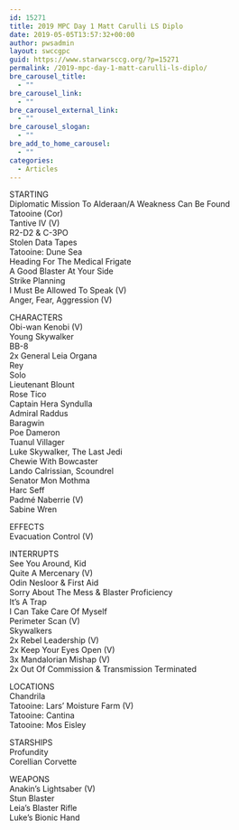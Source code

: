 ```yaml
---
id: 15271
title: 2019 MPC Day 1 Matt Carulli LS Diplo
date: 2019-05-05T13:57:32+00:00
author: pwsadmin
layout: swccgpc
guid: https://www.starwarsccg.org/?p=15271
permalink: /2019-mpc-day-1-matt-carulli-ls-diplo/
bre_carousel_title:
  - ""
bre_carousel_link:
  - ""
bre_carousel_external_link:
  - ""
bre_carousel_slogan:
  - ""
bre_add_to_home_carousel:
  - ""
categories:
  - Articles
---
```

  


STARTING  
Diplomatic Mission To Alderaan/A Weakness Can Be Found  
Tatooine (Cor)&nbsp;  
Tantive IV (V)  
R2-D2 & C-3PO  
Stolen Data Tapes&nbsp;  
Tatooine: Dune Sea&nbsp;  
Heading For The Medical Frigate&nbsp;  
A Good Blaster At Your Side  
Strike Planning  
I Must Be Allowed To Speak (V)&nbsp;  
Anger, Fear, Aggression (V)&nbsp;

CHARACTERS  
Obi-wan Kenobi (V)&nbsp;  
Young Skywalker&nbsp;  
BB-8  
2x General Leia Organa  
Rey  
Solo&nbsp;  
Lieutenant Blount&nbsp;  
Rose Tico&nbsp;  
Captain Hera Syndulla  
Admiral Raddus&nbsp;  
Baragwin&nbsp;  
Poe Dameron  
Tuanul Villager  
Luke Skywalker, The Last Jedi&nbsp;  
Chewie With Bowcaster&nbsp;  
Lando Calrissian, Scoundrel&nbsp;  
Senator Mon Mothma&nbsp;  
Harc Seff  
Padmé Naberrie (V)&nbsp;  
Sabine Wren

EFFECTS  
Evacuation Control (V)&nbsp;

INTERRUPTS  
See You Around, Kid  
Quite A Mercenary (V)&nbsp;  
Odin Nesloor & First Aid  
Sorry About The Mess & Blaster Proficiency&nbsp;  
It&#8217;s A Trap  
I Can Take Care Of Myself  
Perimeter Scan (V)&nbsp;  
Skywalkers&nbsp;  
2x Rebel Leadership (V)  
2x Keep Your Eyes Open (V)  
3x Mandalorian Mishap (V)  
2x Out Of Commission & Transmission Terminated

LOCATIONS  
Chandrila  
Tatooine: Lars&#8217; Moisture Farm (V)&nbsp;  
Tatooine: Cantina&nbsp;  
Tatooine: Mos Eisley&nbsp;

STARSHIPS  
Profundity  
Corellian Corvette&nbsp;

WEAPONS  
Anakin&#8217;s Lightsaber (V)&nbsp;  
Stun Blaster  
Leia&#8217;s Blaster Rifle&nbsp;  
Luke&#8217;s Bionic Hand&nbsp;